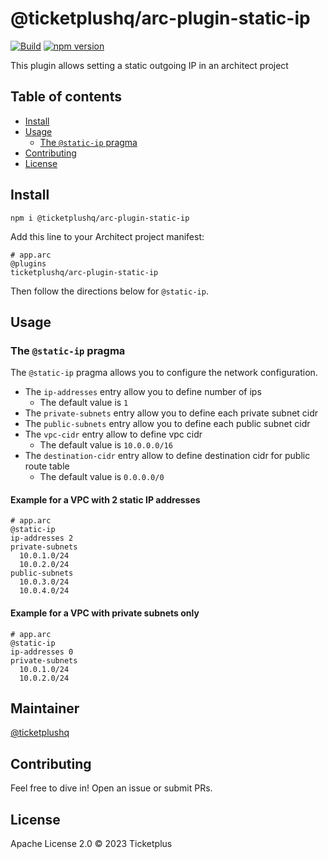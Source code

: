 # @ticketplushq/arc-plugin-static-ip

[![Build](https://github.com/ticketplushq/arc-plugin-static-ip/actions/workflows/build.yaml/badge.svg)](https://github.com/ticketplushq/arc-plugin-static-ip/actions/workflows/build.yaml) [![npm version](https://badge.fury.io/js/@ticketplushq%2Farc-plugin-static-ip.svg)](https://badge.fury.io/js/@ticketplushq%2Farc-plugin-static-ip)

This plugin allows setting a static outgoing IP in an architect project

## Table of contents

- [Install](#install)
- [Usage](#usage)
  - [The `@static-ip` pragma](#the-static-ip-pragma)
- [Contributing](#contributing)
- [License](#license)

## Install

`npm i @ticketplushq/arc-plugin-static-ip`

Add this line to your Architect project manifest:

```arc
# app.arc
@plugins
ticketplushq/arc-plugin-static-ip
```

Then follow the directions below for `@static-ip`.

## Usage

### The `@static-ip` pragma

The `@static-ip` pragma allows you to configure the network configuration.

- The `ip-addresses` entry allow you to define number of ips
  * The default value is `1`
- The `private-subnets` entry allow you to define each private subnet cidr
- The `public-subnets` entry allow you to define each public subnet cidr
- The `vpc-cidr` entry allow to define vpc cidr
  * The default value is `10.0.0.0/16`
- The `destination-cidr` entry allow to define destination cidr for public route table
  * The default value is `0.0.0.0/0`

#### Example for a VPC with 2 static IP addresses

```
# app.arc
@static-ip
ip-addresses 2
private-subnets
  10.0.1.0/24
  10.0.2.0/24
public-subnets
  10.0.3.0/24
  10.0.4.0/24
```

#### Example for a VPC with private subnets only

```
# app.arc
@static-ip
ip-addresses 0
private-subnets
  10.0.1.0/24
  10.0.2.0/24
```

## Maintainer

[@ticketplushq](https://github.com/ticketplushq)

## Contributing

Feel free to dive in! Open an issue or submit PRs.

## License

Apache License 2.0 © 2023 Ticketplus
